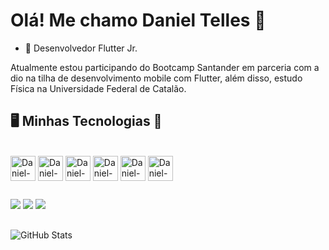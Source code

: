 # Olá! Me chamo Daniel Telles 👋

- 📱 Desenvolvedor Flutter Jr.

Atualmente estou participando do Bootcamp Santander em parceria com a dio na tilha de desenvolvimento mobile com Flutter, além disso, estudo Física na Universidade Federal de Catalão.




## 🖥 Minhas Tecnologias 🚀
<div style="display: inline_block"><br>
  
  <img align="center" alt="Daniel-Dart" height="40" width="40" src="https://cdn.jsdelivr.net/gh/devicons/devicon/icons/dart/dart-original.svg" />
  <img align="center" alt="Daniel-Flutter" height="40" width="40" src="https://cdn.jsdelivr.net/gh/devicons/devicon/icons/flutter/flutter-original.svg" />
  <img align="center" alt="Daniel-gitlab" height="40" width="40" src="https://cdn.jsdelivr.net/gh/devicons/devicon/icons/gitlab/gitlab-plain-wordmark.svg" />
  <img align="center" alt="Daniel-git" height="40" width="40" src="https://cdn.jsdelivr.net/gh/devicons/devicon/icons/git/git-original.svg" />
  <img align="center" alt="Daniel-firebase" height="40" width="40" src="https://cdn.jsdelivr.net/gh/devicons/devicon/icons/firebase/firebase-plain.svg" />
  <img align="center" alt="Daniel-figma" height="40" width="40" src="https://cdn.jsdelivr.net/gh/devicons/devicon/icons/figma/figma-original.svg" />
</div>

##

<div>
	<a href="https://www.linkedin.com/in/daniel-telles7/" target="_blank"><img src="https://img.shields.io/badge/-LinkedIn-%230077B5?style=for-the-badge&logo=linkedin&logoColor=white" target="_blank"></a>
  <a href="https://www.instagram.com/danieltelles5" target="_blank"><img src="https://img.shields.io/badge/-Instagram-%23E4405F?style=for-the-badge&logo=instagram&logoColor=white" target="_blank"></a>
  <a href = "mailto:danieltelles7@gmail.com"><img src="https://img.shields.io/badge/-Gmail-%23333?style=for-the-badge&logo=gmail&logoColor=white" target="_blank"></a>

</div>

## 

![GitHub Stats](https://github-readme-stats.vercel.app/api?username=daniel-telles&theme=transparent&bg_color=000&border_color=30A3DC&show_icons=true&icon_color=30A3DC&title_color=E94D5F&text_color=FFF)
